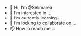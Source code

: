 - 👋 Hi, I’m @Selimarea
- 👀 I’m interested in ...
- 🌱 I’m currently learning ...
- 💞️ I’m looking to collaborate on ...
- 📫 How to reach me ...

<!---
Selimarea/Selimarea is a ✨ special ✨ repository because its `README.md` (this file) appears on your GitHub profile.
You can click the Preview link to take a look at your changes.
--->
